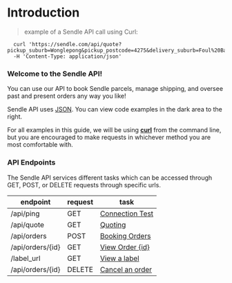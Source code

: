 # Introduction

> example of a Sendle API call using Curl:

```shell
  curl 'https://sendle.com/api/quote?pickup_suburb=Wonglepong&pickup_postcode=4275&delivery_suburb=Foul%20Bay&delivery_postcode=5577&kilogram_weight=2.0&cubic_metre_volume=0.01'
  -H 'Content-Type: application/json'
```

### Welcome to the Sendle API!

You can use our API to book Sendle parcels, manage shipping, and oversee past and present orders any way you like!


Sendle API uses [JSON](http://www.json.org/). You can view code examples in the dark area to the right.

For all examples in this guide, we will be using [**curl**](http://curl.haxx.se/) from the command line, but you are encouraged to make requests in whichever method you are most comfortable with.

### API Endpoints

The Sendle API services different tasks which can be accessed through GET, POST, or DELETE requests through specific urls.

endpoint | request | task
---------|---------|------
/api/ping | GET | [Connection Test](#ping-server)
/api/quote | GET | [Quoting](#getting-quotes)
/api/orders | POST | [Booking Orders](#creating-orders)
/api/orders/{id} | GET | [View Order {id}](#view-an-order)
/label_url | GET | [View a label](#getting-labels)
/api/orders/{id} | DELETE | [Cancel an order](#cancelling-orders)